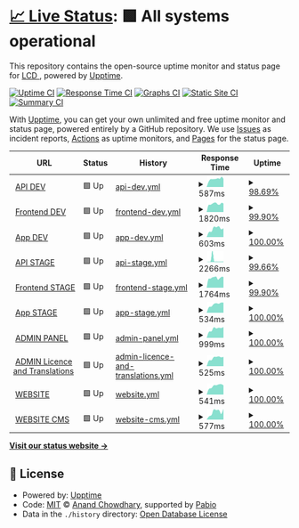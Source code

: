 # [📈 Live Status](https://LightingControl.github.io/devmonitor): <!--live status--> **🟩 All systems operational**

This repository contains the open-source uptime monitor and status page for [LCD ](https://LightingControl.github.io/devmonitor), powered by [Upptime](https://github.com/upptime/upptime).

[![Uptime CI](https://github.com/LightingControl/devmonitor/workflows/Uptime%20CI/badge.svg)](https://github.com/LightingControl/devmonitor/actions?query=workflow%3A%22Uptime+CI%22)
[![Response Time CI](https://github.com/LightingControl/devmonitor/workflows/Response%20Time%20CI/badge.svg)](https://github.com/LightingControl/devmonitor/actions?query=workflow%3A%22Response+Time+CI%22)
[![Graphs CI](https://github.com/LightingControl/devmonitor/workflows/Graphs%20CI/badge.svg)](https://github.com/LightingControl/devmonitor/actions?query=workflow%3A%22Graphs+CI%22)
[![Static Site CI](https://github.com/LightingControl/devmonitor/workflows/Static%20Site%20CI/badge.svg)](https://github.com/LightingControl/devmonitor/actions?query=workflow%3A%22Static+Site+CI%22)
[![Summary CI](https://github.com/LightingControl/devmonitor/workflows/Summary%20CI/badge.svg)](https://github.com/LightingControl/devmonitor/actions?query=workflow%3A%22Summary+CI%22)

With [Upptime](https://upptime.js.org), you can get your own unlimited and free uptime monitor and status page, powered entirely by a GitHub repository. We use [Issues](https://github.com/LightingControl/devmonitor/issues) as incident reports, [Actions](https://github.com/LightingControl/devmonitor/actions) as uptime monitors, and [Pages](https://LightingControl.github.io/devmonitor) for the status page.

<!--start: status pages-->
<!-- This summary is generated by Upptime (https://github.com/upptime/upptime) -->
<!-- Do not edit this manually, your changes will be overwritten -->
<!-- prettier-ignore -->
| URL | Status | History | Response Time | Uptime |
| --- | ------ | ------- | ------------- | ------ |
| <img alt="" src="https://icons.duckduckgo.com/ip3/api-dev.centro.network.ico" height="13"> [API DEV](https://api-dev.centro.network/swagger/index.html) | 🟩 Up | [api-dev.yml](https://github.com/LightingControl/Centro-devmonitor/commits/HEAD/history/api-dev.yml) | <details><summary><img alt="Response time graph" src="./graphs/api-dev/response-time-week.png" height="20"> 587ms</summary><br><a href="https://devmon.centro.network/history/api-dev"><img alt="Response time 787" src="https://img.shields.io/endpoint?url=https%3A%2F%2Fraw.githubusercontent.com%2FLightingControl%2FCentro-devmonitor%2FHEAD%2Fapi%2Fapi-dev%2Fresponse-time.json"></a><br><a href="https://devmon.centro.network/history/api-dev"><img alt="24-hour response time 551" src="https://img.shields.io/endpoint?url=https%3A%2F%2Fraw.githubusercontent.com%2FLightingControl%2FCentro-devmonitor%2FHEAD%2Fapi%2Fapi-dev%2Fresponse-time-day.json"></a><br><a href="https://devmon.centro.network/history/api-dev"><img alt="7-day response time 587" src="https://img.shields.io/endpoint?url=https%3A%2F%2Fraw.githubusercontent.com%2FLightingControl%2FCentro-devmonitor%2FHEAD%2Fapi%2Fapi-dev%2Fresponse-time-week.json"></a><br><a href="https://devmon.centro.network/history/api-dev"><img alt="30-day response time 671" src="https://img.shields.io/endpoint?url=https%3A%2F%2Fraw.githubusercontent.com%2FLightingControl%2FCentro-devmonitor%2FHEAD%2Fapi%2Fapi-dev%2Fresponse-time-month.json"></a><br><a href="https://devmon.centro.network/history/api-dev"><img alt="1-year response time 787" src="https://img.shields.io/endpoint?url=https%3A%2F%2Fraw.githubusercontent.com%2FLightingControl%2FCentro-devmonitor%2FHEAD%2Fapi%2Fapi-dev%2Fresponse-time-year.json"></a></details> | <details><summary><a href="https://devmon.centro.network/history/api-dev">98.69%</a></summary><a href="https://devmon.centro.network/history/api-dev"><img alt="All-time uptime 98.39%" src="https://img.shields.io/endpoint?url=https%3A%2F%2Fraw.githubusercontent.com%2FLightingControl%2FCentro-devmonitor%2FHEAD%2Fapi%2Fapi-dev%2Fuptime.json"></a><br><a href="https://devmon.centro.network/history/api-dev"><img alt="24-hour uptime 100.00%" src="https://img.shields.io/endpoint?url=https%3A%2F%2Fraw.githubusercontent.com%2FLightingControl%2FCentro-devmonitor%2FHEAD%2Fapi%2Fapi-dev%2Fuptime-day.json"></a><br><a href="https://devmon.centro.network/history/api-dev"><img alt="7-day uptime 98.69%" src="https://img.shields.io/endpoint?url=https%3A%2F%2Fraw.githubusercontent.com%2FLightingControl%2FCentro-devmonitor%2FHEAD%2Fapi%2Fapi-dev%2Fuptime-week.json"></a><br><a href="https://devmon.centro.network/history/api-dev"><img alt="30-day uptime 99.44%" src="https://img.shields.io/endpoint?url=https%3A%2F%2Fraw.githubusercontent.com%2FLightingControl%2FCentro-devmonitor%2FHEAD%2Fapi%2Fapi-dev%2Fuptime-month.json"></a><br><a href="https://devmon.centro.network/history/api-dev"><img alt="1-year uptime 98.39%" src="https://img.shields.io/endpoint?url=https%3A%2F%2Fraw.githubusercontent.com%2FLightingControl%2FCentro-devmonitor%2FHEAD%2Fapi%2Fapi-dev%2Fuptime-year.json"></a></details>
| <img alt="" src="https://icons.duckduckgo.com/ip3/dev.centro.network.ico" height="13"> [Frontend DEV](https://dev.centro.network) | 🟩 Up | [frontend-dev.yml](https://github.com/LightingControl/Centro-devmonitor/commits/HEAD/history/frontend-dev.yml) | <details><summary><img alt="Response time graph" src="./graphs/frontend-dev/response-time-week.png" height="20"> 1820ms</summary><br><a href="https://devmon.centro.network/history/frontend-dev"><img alt="Response time 1072" src="https://img.shields.io/endpoint?url=https%3A%2F%2Fraw.githubusercontent.com%2FLightingControl%2FCentro-devmonitor%2FHEAD%2Fapi%2Ffrontend-dev%2Fresponse-time.json"></a><br><a href="https://devmon.centro.network/history/frontend-dev"><img alt="24-hour response time 1629" src="https://img.shields.io/endpoint?url=https%3A%2F%2Fraw.githubusercontent.com%2FLightingControl%2FCentro-devmonitor%2FHEAD%2Fapi%2Ffrontend-dev%2Fresponse-time-day.json"></a><br><a href="https://devmon.centro.network/history/frontend-dev"><img alt="7-day response time 1820" src="https://img.shields.io/endpoint?url=https%3A%2F%2Fraw.githubusercontent.com%2FLightingControl%2FCentro-devmonitor%2FHEAD%2Fapi%2Ffrontend-dev%2Fresponse-time-week.json"></a><br><a href="https://devmon.centro.network/history/frontend-dev"><img alt="30-day response time 1800" src="https://img.shields.io/endpoint?url=https%3A%2F%2Fraw.githubusercontent.com%2FLightingControl%2FCentro-devmonitor%2FHEAD%2Fapi%2Ffrontend-dev%2Fresponse-time-month.json"></a><br><a href="https://devmon.centro.network/history/frontend-dev"><img alt="1-year response time 1072" src="https://img.shields.io/endpoint?url=https%3A%2F%2Fraw.githubusercontent.com%2FLightingControl%2FCentro-devmonitor%2FHEAD%2Fapi%2Ffrontend-dev%2Fresponse-time-year.json"></a></details> | <details><summary><a href="https://devmon.centro.network/history/frontend-dev">99.90%</a></summary><a href="https://devmon.centro.network/history/frontend-dev"><img alt="All-time uptime 99.51%" src="https://img.shields.io/endpoint?url=https%3A%2F%2Fraw.githubusercontent.com%2FLightingControl%2FCentro-devmonitor%2FHEAD%2Fapi%2Ffrontend-dev%2Fuptime.json"></a><br><a href="https://devmon.centro.network/history/frontend-dev"><img alt="24-hour uptime 100.00%" src="https://img.shields.io/endpoint?url=https%3A%2F%2Fraw.githubusercontent.com%2FLightingControl%2FCentro-devmonitor%2FHEAD%2Fapi%2Ffrontend-dev%2Fuptime-day.json"></a><br><a href="https://devmon.centro.network/history/frontend-dev"><img alt="7-day uptime 99.90%" src="https://img.shields.io/endpoint?url=https%3A%2F%2Fraw.githubusercontent.com%2FLightingControl%2FCentro-devmonitor%2FHEAD%2Fapi%2Ffrontend-dev%2Fuptime-week.json"></a><br><a href="https://devmon.centro.network/history/frontend-dev"><img alt="30-day uptime 99.98%" src="https://img.shields.io/endpoint?url=https%3A%2F%2Fraw.githubusercontent.com%2FLightingControl%2FCentro-devmonitor%2FHEAD%2Fapi%2Ffrontend-dev%2Fuptime-month.json"></a><br><a href="https://devmon.centro.network/history/frontend-dev"><img alt="1-year uptime 99.51%" src="https://img.shields.io/endpoint?url=https%3A%2F%2Fraw.githubusercontent.com%2FLightingControl%2FCentro-devmonitor%2FHEAD%2Fapi%2Ffrontend-dev%2Fuptime-year.json"></a></details>
| <img alt="" src="https://icons.duckduckgo.com/ip3/app-dev.centro.network.ico" height="13"> [App DEV](https://app-dev.centro.network) | 🟩 Up | [app-dev.yml](https://github.com/LightingControl/Centro-devmonitor/commits/HEAD/history/app-dev.yml) | <details><summary><img alt="Response time graph" src="./graphs/app-dev/response-time-week.png" height="20"> 603ms</summary><br><a href="https://devmon.centro.network/history/app-dev"><img alt="Response time 499" src="https://img.shields.io/endpoint?url=https%3A%2F%2Fraw.githubusercontent.com%2FLightingControl%2FCentro-devmonitor%2FHEAD%2Fapi%2Fapp-dev%2Fresponse-time.json"></a><br><a href="https://devmon.centro.network/history/app-dev"><img alt="24-hour response time 453" src="https://img.shields.io/endpoint?url=https%3A%2F%2Fraw.githubusercontent.com%2FLightingControl%2FCentro-devmonitor%2FHEAD%2Fapi%2Fapp-dev%2Fresponse-time-day.json"></a><br><a href="https://devmon.centro.network/history/app-dev"><img alt="7-day response time 603" src="https://img.shields.io/endpoint?url=https%3A%2F%2Fraw.githubusercontent.com%2FLightingControl%2FCentro-devmonitor%2FHEAD%2Fapi%2Fapp-dev%2Fresponse-time-week.json"></a><br><a href="https://devmon.centro.network/history/app-dev"><img alt="30-day response time 514" src="https://img.shields.io/endpoint?url=https%3A%2F%2Fraw.githubusercontent.com%2FLightingControl%2FCentro-devmonitor%2FHEAD%2Fapi%2Fapp-dev%2Fresponse-time-month.json"></a><br><a href="https://devmon.centro.network/history/app-dev"><img alt="1-year response time 499" src="https://img.shields.io/endpoint?url=https%3A%2F%2Fraw.githubusercontent.com%2FLightingControl%2FCentro-devmonitor%2FHEAD%2Fapi%2Fapp-dev%2Fresponse-time-year.json"></a></details> | <details><summary><a href="https://devmon.centro.network/history/app-dev">100.00%</a></summary><a href="https://devmon.centro.network/history/app-dev"><img alt="All-time uptime 85.75%" src="https://img.shields.io/endpoint?url=https%3A%2F%2Fraw.githubusercontent.com%2FLightingControl%2FCentro-devmonitor%2FHEAD%2Fapi%2Fapp-dev%2Fuptime.json"></a><br><a href="https://devmon.centro.network/history/app-dev"><img alt="24-hour uptime 100.00%" src="https://img.shields.io/endpoint?url=https%3A%2F%2Fraw.githubusercontent.com%2FLightingControl%2FCentro-devmonitor%2FHEAD%2Fapi%2Fapp-dev%2Fuptime-day.json"></a><br><a href="https://devmon.centro.network/history/app-dev"><img alt="7-day uptime 100.00%" src="https://img.shields.io/endpoint?url=https%3A%2F%2Fraw.githubusercontent.com%2FLightingControl%2FCentro-devmonitor%2FHEAD%2Fapi%2Fapp-dev%2Fuptime-week.json"></a><br><a href="https://devmon.centro.network/history/app-dev"><img alt="30-day uptime 99.93%" src="https://img.shields.io/endpoint?url=https%3A%2F%2Fraw.githubusercontent.com%2FLightingControl%2FCentro-devmonitor%2FHEAD%2Fapi%2Fapp-dev%2Fuptime-month.json"></a><br><a href="https://devmon.centro.network/history/app-dev"><img alt="1-year uptime 85.75%" src="https://img.shields.io/endpoint?url=https%3A%2F%2Fraw.githubusercontent.com%2FLightingControl%2FCentro-devmonitor%2FHEAD%2Fapi%2Fapp-dev%2Fuptime-year.json"></a></details>
| <img alt="" src="https://icons.duckduckgo.com/ip3/api-stage.centro.network.ico" height="13"> [API STAGE](https://api-stage.centro.network/swagger/index.html) | 🟩 Up | [api-stage.yml](https://github.com/LightingControl/Centro-devmonitor/commits/HEAD/history/api-stage.yml) | <details><summary><img alt="Response time graph" src="./graphs/api-stage/response-time-week.png" height="20"> 2266ms</summary><br><a href="https://devmon.centro.network/history/api-stage"><img alt="Response time 834" src="https://img.shields.io/endpoint?url=https%3A%2F%2Fraw.githubusercontent.com%2FLightingControl%2FCentro-devmonitor%2FHEAD%2Fapi%2Fapi-stage%2Fresponse-time.json"></a><br><a href="https://devmon.centro.network/history/api-stage"><img alt="24-hour response time 380" src="https://img.shields.io/endpoint?url=https%3A%2F%2Fraw.githubusercontent.com%2FLightingControl%2FCentro-devmonitor%2FHEAD%2Fapi%2Fapi-stage%2Fresponse-time-day.json"></a><br><a href="https://devmon.centro.network/history/api-stage"><img alt="7-day response time 2266" src="https://img.shields.io/endpoint?url=https%3A%2F%2Fraw.githubusercontent.com%2FLightingControl%2FCentro-devmonitor%2FHEAD%2Fapi%2Fapi-stage%2Fresponse-time-week.json"></a><br><a href="https://devmon.centro.network/history/api-stage"><img alt="30-day response time 1062" src="https://img.shields.io/endpoint?url=https%3A%2F%2Fraw.githubusercontent.com%2FLightingControl%2FCentro-devmonitor%2FHEAD%2Fapi%2Fapi-stage%2Fresponse-time-month.json"></a><br><a href="https://devmon.centro.network/history/api-stage"><img alt="1-year response time 834" src="https://img.shields.io/endpoint?url=https%3A%2F%2Fraw.githubusercontent.com%2FLightingControl%2FCentro-devmonitor%2FHEAD%2Fapi%2Fapi-stage%2Fresponse-time-year.json"></a></details> | <details><summary><a href="https://devmon.centro.network/history/api-stage">99.66%</a></summary><a href="https://devmon.centro.network/history/api-stage"><img alt="All-time uptime 99.95%" src="https://img.shields.io/endpoint?url=https%3A%2F%2Fraw.githubusercontent.com%2FLightingControl%2FCentro-devmonitor%2FHEAD%2Fapi%2Fapi-stage%2Fuptime.json"></a><br><a href="https://devmon.centro.network/history/api-stage"><img alt="24-hour uptime 100.00%" src="https://img.shields.io/endpoint?url=https%3A%2F%2Fraw.githubusercontent.com%2FLightingControl%2FCentro-devmonitor%2FHEAD%2Fapi%2Fapi-stage%2Fuptime-day.json"></a><br><a href="https://devmon.centro.network/history/api-stage"><img alt="7-day uptime 99.66%" src="https://img.shields.io/endpoint?url=https%3A%2F%2Fraw.githubusercontent.com%2FLightingControl%2FCentro-devmonitor%2FHEAD%2Fapi%2Fapi-stage%2Fuptime-week.json"></a><br><a href="https://devmon.centro.network/history/api-stage"><img alt="30-day uptime 99.92%" src="https://img.shields.io/endpoint?url=https%3A%2F%2Fraw.githubusercontent.com%2FLightingControl%2FCentro-devmonitor%2FHEAD%2Fapi%2Fapi-stage%2Fuptime-month.json"></a><br><a href="https://devmon.centro.network/history/api-stage"><img alt="1-year uptime 99.95%" src="https://img.shields.io/endpoint?url=https%3A%2F%2Fraw.githubusercontent.com%2FLightingControl%2FCentro-devmonitor%2FHEAD%2Fapi%2Fapi-stage%2Fuptime-year.json"></a></details>
| <img alt="" src="https://icons.duckduckgo.com/ip3/stage.centro.network.ico" height="13"> [Frontend STAGE](https://stage.centro.network) | 🟩 Up | [frontend-stage.yml](https://github.com/LightingControl/Centro-devmonitor/commits/HEAD/history/frontend-stage.yml) | <details><summary><img alt="Response time graph" src="./graphs/frontend-stage/response-time-week.png" height="20"> 1764ms</summary><br><a href="https://devmon.centro.network/history/frontend-stage"><img alt="Response time 1078" src="https://img.shields.io/endpoint?url=https%3A%2F%2Fraw.githubusercontent.com%2FLightingControl%2FCentro-devmonitor%2FHEAD%2Fapi%2Ffrontend-stage%2Fresponse-time.json"></a><br><a href="https://devmon.centro.network/history/frontend-stage"><img alt="24-hour response time 1596" src="https://img.shields.io/endpoint?url=https%3A%2F%2Fraw.githubusercontent.com%2FLightingControl%2FCentro-devmonitor%2FHEAD%2Fapi%2Ffrontend-stage%2Fresponse-time-day.json"></a><br><a href="https://devmon.centro.network/history/frontend-stage"><img alt="7-day response time 1764" src="https://img.shields.io/endpoint?url=https%3A%2F%2Fraw.githubusercontent.com%2FLightingControl%2FCentro-devmonitor%2FHEAD%2Fapi%2Ffrontend-stage%2Fresponse-time-week.json"></a><br><a href="https://devmon.centro.network/history/frontend-stage"><img alt="30-day response time 1260" src="https://img.shields.io/endpoint?url=https%3A%2F%2Fraw.githubusercontent.com%2FLightingControl%2FCentro-devmonitor%2FHEAD%2Fapi%2Ffrontend-stage%2Fresponse-time-month.json"></a><br><a href="https://devmon.centro.network/history/frontend-stage"><img alt="1-year response time 1078" src="https://img.shields.io/endpoint?url=https%3A%2F%2Fraw.githubusercontent.com%2FLightingControl%2FCentro-devmonitor%2FHEAD%2Fapi%2Ffrontend-stage%2Fresponse-time-year.json"></a></details> | <details><summary><a href="https://devmon.centro.network/history/frontend-stage">99.90%</a></summary><a href="https://devmon.centro.network/history/frontend-stage"><img alt="All-time uptime 99.99%" src="https://img.shields.io/endpoint?url=https%3A%2F%2Fraw.githubusercontent.com%2FLightingControl%2FCentro-devmonitor%2FHEAD%2Fapi%2Ffrontend-stage%2Fuptime.json"></a><br><a href="https://devmon.centro.network/history/frontend-stage"><img alt="24-hour uptime 100.00%" src="https://img.shields.io/endpoint?url=https%3A%2F%2Fraw.githubusercontent.com%2FLightingControl%2FCentro-devmonitor%2FHEAD%2Fapi%2Ffrontend-stage%2Fuptime-day.json"></a><br><a href="https://devmon.centro.network/history/frontend-stage"><img alt="7-day uptime 99.90%" src="https://img.shields.io/endpoint?url=https%3A%2F%2Fraw.githubusercontent.com%2FLightingControl%2FCentro-devmonitor%2FHEAD%2Fapi%2Ffrontend-stage%2Fuptime-week.json"></a><br><a href="https://devmon.centro.network/history/frontend-stage"><img alt="30-day uptime 99.98%" src="https://img.shields.io/endpoint?url=https%3A%2F%2Fraw.githubusercontent.com%2FLightingControl%2FCentro-devmonitor%2FHEAD%2Fapi%2Ffrontend-stage%2Fuptime-month.json"></a><br><a href="https://devmon.centro.network/history/frontend-stage"><img alt="1-year uptime 99.99%" src="https://img.shields.io/endpoint?url=https%3A%2F%2Fraw.githubusercontent.com%2FLightingControl%2FCentro-devmonitor%2FHEAD%2Fapi%2Ffrontend-stage%2Fuptime-year.json"></a></details>
| <img alt="" src="https://icons.duckduckgo.com/ip3/app-stage.centro.network.ico" height="13"> [App STAGE](https://app-stage.centro.network) | 🟩 Up | [app-stage.yml](https://github.com/LightingControl/Centro-devmonitor/commits/HEAD/history/app-stage.yml) | <details><summary><img alt="Response time graph" src="./graphs/app-stage/response-time-week.png" height="20"> 534ms</summary><br><a href="https://devmon.centro.network/history/app-stage"><img alt="Response time 456" src="https://img.shields.io/endpoint?url=https%3A%2F%2Fraw.githubusercontent.com%2FLightingControl%2FCentro-devmonitor%2FHEAD%2Fapi%2Fapp-stage%2Fresponse-time.json"></a><br><a href="https://devmon.centro.network/history/app-stage"><img alt="24-hour response time 393" src="https://img.shields.io/endpoint?url=https%3A%2F%2Fraw.githubusercontent.com%2FLightingControl%2FCentro-devmonitor%2FHEAD%2Fapi%2Fapp-stage%2Fresponse-time-day.json"></a><br><a href="https://devmon.centro.network/history/app-stage"><img alt="7-day response time 534" src="https://img.shields.io/endpoint?url=https%3A%2F%2Fraw.githubusercontent.com%2FLightingControl%2FCentro-devmonitor%2FHEAD%2Fapi%2Fapp-stage%2Fresponse-time-week.json"></a><br><a href="https://devmon.centro.network/history/app-stage"><img alt="30-day response time 485" src="https://img.shields.io/endpoint?url=https%3A%2F%2Fraw.githubusercontent.com%2FLightingControl%2FCentro-devmonitor%2FHEAD%2Fapi%2Fapp-stage%2Fresponse-time-month.json"></a><br><a href="https://devmon.centro.network/history/app-stage"><img alt="1-year response time 456" src="https://img.shields.io/endpoint?url=https%3A%2F%2Fraw.githubusercontent.com%2FLightingControl%2FCentro-devmonitor%2FHEAD%2Fapi%2Fapp-stage%2Fresponse-time-year.json"></a></details> | <details><summary><a href="https://devmon.centro.network/history/app-stage">100.00%</a></summary><a href="https://devmon.centro.network/history/app-stage"><img alt="All-time uptime 100.00%" src="https://img.shields.io/endpoint?url=https%3A%2F%2Fraw.githubusercontent.com%2FLightingControl%2FCentro-devmonitor%2FHEAD%2Fapi%2Fapp-stage%2Fuptime.json"></a><br><a href="https://devmon.centro.network/history/app-stage"><img alt="24-hour uptime 100.00%" src="https://img.shields.io/endpoint?url=https%3A%2F%2Fraw.githubusercontent.com%2FLightingControl%2FCentro-devmonitor%2FHEAD%2Fapi%2Fapp-stage%2Fuptime-day.json"></a><br><a href="https://devmon.centro.network/history/app-stage"><img alt="7-day uptime 100.00%" src="https://img.shields.io/endpoint?url=https%3A%2F%2Fraw.githubusercontent.com%2FLightingControl%2FCentro-devmonitor%2FHEAD%2Fapi%2Fapp-stage%2Fuptime-week.json"></a><br><a href="https://devmon.centro.network/history/app-stage"><img alt="30-day uptime 100.00%" src="https://img.shields.io/endpoint?url=https%3A%2F%2Fraw.githubusercontent.com%2FLightingControl%2FCentro-devmonitor%2FHEAD%2Fapi%2Fapp-stage%2Fuptime-month.json"></a><br><a href="https://devmon.centro.network/history/app-stage"><img alt="1-year uptime 100.00%" src="https://img.shields.io/endpoint?url=https%3A%2F%2Fraw.githubusercontent.com%2FLightingControl%2FCentro-devmonitor%2FHEAD%2Fapi%2Fapp-stage%2Fuptime-year.json"></a></details>
| <img alt="" src="https://icons.duckduckgo.com/ip3/admin.centro.network.ico" height="13"> [ADMIN PANEL](https://admin.centro.network) | 🟩 Up | [admin-panel.yml](https://github.com/LightingControl/Centro-devmonitor/commits/HEAD/history/admin-panel.yml) | <details><summary><img alt="Response time graph" src="./graphs/admin-panel/response-time-week.png" height="20"> 999ms</summary><br><a href="https://devmon.centro.network/history/admin-panel"><img alt="Response time 802" src="https://img.shields.io/endpoint?url=https%3A%2F%2Fraw.githubusercontent.com%2FLightingControl%2FCentro-devmonitor%2FHEAD%2Fapi%2Fadmin-panel%2Fresponse-time.json"></a><br><a href="https://devmon.centro.network/history/admin-panel"><img alt="24-hour response time 919" src="https://img.shields.io/endpoint?url=https%3A%2F%2Fraw.githubusercontent.com%2FLightingControl%2FCentro-devmonitor%2FHEAD%2Fapi%2Fadmin-panel%2Fresponse-time-day.json"></a><br><a href="https://devmon.centro.network/history/admin-panel"><img alt="7-day response time 999" src="https://img.shields.io/endpoint?url=https%3A%2F%2Fraw.githubusercontent.com%2FLightingControl%2FCentro-devmonitor%2FHEAD%2Fapi%2Fadmin-panel%2Fresponse-time-week.json"></a><br><a href="https://devmon.centro.network/history/admin-panel"><img alt="30-day response time 890" src="https://img.shields.io/endpoint?url=https%3A%2F%2Fraw.githubusercontent.com%2FLightingControl%2FCentro-devmonitor%2FHEAD%2Fapi%2Fadmin-panel%2Fresponse-time-month.json"></a><br><a href="https://devmon.centro.network/history/admin-panel"><img alt="1-year response time 802" src="https://img.shields.io/endpoint?url=https%3A%2F%2Fraw.githubusercontent.com%2FLightingControl%2FCentro-devmonitor%2FHEAD%2Fapi%2Fadmin-panel%2Fresponse-time-year.json"></a></details> | <details><summary><a href="https://devmon.centro.network/history/admin-panel">100.00%</a></summary><a href="https://devmon.centro.network/history/admin-panel"><img alt="All-time uptime 99.68%" src="https://img.shields.io/endpoint?url=https%3A%2F%2Fraw.githubusercontent.com%2FLightingControl%2FCentro-devmonitor%2FHEAD%2Fapi%2Fadmin-panel%2Fuptime.json"></a><br><a href="https://devmon.centro.network/history/admin-panel"><img alt="24-hour uptime 100.00%" src="https://img.shields.io/endpoint?url=https%3A%2F%2Fraw.githubusercontent.com%2FLightingControl%2FCentro-devmonitor%2FHEAD%2Fapi%2Fadmin-panel%2Fuptime-day.json"></a><br><a href="https://devmon.centro.network/history/admin-panel"><img alt="7-day uptime 100.00%" src="https://img.shields.io/endpoint?url=https%3A%2F%2Fraw.githubusercontent.com%2FLightingControl%2FCentro-devmonitor%2FHEAD%2Fapi%2Fadmin-panel%2Fuptime-week.json"></a><br><a href="https://devmon.centro.network/history/admin-panel"><img alt="30-day uptime 100.00%" src="https://img.shields.io/endpoint?url=https%3A%2F%2Fraw.githubusercontent.com%2FLightingControl%2FCentro-devmonitor%2FHEAD%2Fapi%2Fadmin-panel%2Fuptime-month.json"></a><br><a href="https://devmon.centro.network/history/admin-panel"><img alt="1-year uptime 99.68%" src="https://img.shields.io/endpoint?url=https%3A%2F%2Fraw.githubusercontent.com%2FLightingControl%2FCentro-devmonitor%2FHEAD%2Fapi%2Fadmin-panel%2Fuptime-year.json"></a></details>
| <img alt="" src="https://icons.duckduckgo.com/ip3/strapi.centro.network.ico" height="13"> [ADMIN Licence and Translations](https://strapi.centro.network) | 🟩 Up | [admin-licence-and-translations.yml](https://github.com/LightingControl/Centro-devmonitor/commits/HEAD/history/admin-licence-and-translations.yml) | <details><summary><img alt="Response time graph" src="./graphs/admin-licence-and-translations/response-time-week.png" height="20"> 525ms</summary><br><a href="https://devmon.centro.network/history/admin-licence-and-translations"><img alt="Response time 502" src="https://img.shields.io/endpoint?url=https%3A%2F%2Fraw.githubusercontent.com%2FLightingControl%2FCentro-devmonitor%2FHEAD%2Fapi%2Fadmin-licence-and-translations%2Fresponse-time.json"></a><br><a href="https://devmon.centro.network/history/admin-licence-and-translations"><img alt="24-hour response time 431" src="https://img.shields.io/endpoint?url=https%3A%2F%2Fraw.githubusercontent.com%2FLightingControl%2FCentro-devmonitor%2FHEAD%2Fapi%2Fadmin-licence-and-translations%2Fresponse-time-day.json"></a><br><a href="https://devmon.centro.network/history/admin-licence-and-translations"><img alt="7-day response time 525" src="https://img.shields.io/endpoint?url=https%3A%2F%2Fraw.githubusercontent.com%2FLightingControl%2FCentro-devmonitor%2FHEAD%2Fapi%2Fadmin-licence-and-translations%2Fresponse-time-week.json"></a><br><a href="https://devmon.centro.network/history/admin-licence-and-translations"><img alt="30-day response time 502" src="https://img.shields.io/endpoint?url=https%3A%2F%2Fraw.githubusercontent.com%2FLightingControl%2FCentro-devmonitor%2FHEAD%2Fapi%2Fadmin-licence-and-translations%2Fresponse-time-month.json"></a><br><a href="https://devmon.centro.network/history/admin-licence-and-translations"><img alt="1-year response time 502" src="https://img.shields.io/endpoint?url=https%3A%2F%2Fraw.githubusercontent.com%2FLightingControl%2FCentro-devmonitor%2FHEAD%2Fapi%2Fadmin-licence-and-translations%2Fresponse-time-year.json"></a></details> | <details><summary><a href="https://devmon.centro.network/history/admin-licence-and-translations">100.00%</a></summary><a href="https://devmon.centro.network/history/admin-licence-and-translations"><img alt="All-time uptime 100.00%" src="https://img.shields.io/endpoint?url=https%3A%2F%2Fraw.githubusercontent.com%2FLightingControl%2FCentro-devmonitor%2FHEAD%2Fapi%2Fadmin-licence-and-translations%2Fuptime.json"></a><br><a href="https://devmon.centro.network/history/admin-licence-and-translations"><img alt="24-hour uptime 100.00%" src="https://img.shields.io/endpoint?url=https%3A%2F%2Fraw.githubusercontent.com%2FLightingControl%2FCentro-devmonitor%2FHEAD%2Fapi%2Fadmin-licence-and-translations%2Fuptime-day.json"></a><br><a href="https://devmon.centro.network/history/admin-licence-and-translations"><img alt="7-day uptime 100.00%" src="https://img.shields.io/endpoint?url=https%3A%2F%2Fraw.githubusercontent.com%2FLightingControl%2FCentro-devmonitor%2FHEAD%2Fapi%2Fadmin-licence-and-translations%2Fuptime-week.json"></a><br><a href="https://devmon.centro.network/history/admin-licence-and-translations"><img alt="30-day uptime 100.00%" src="https://img.shields.io/endpoint?url=https%3A%2F%2Fraw.githubusercontent.com%2FLightingControl%2FCentro-devmonitor%2FHEAD%2Fapi%2Fadmin-licence-and-translations%2Fuptime-month.json"></a><br><a href="https://devmon.centro.network/history/admin-licence-and-translations"><img alt="1-year uptime 100.00%" src="https://img.shields.io/endpoint?url=https%3A%2F%2Fraw.githubusercontent.com%2FLightingControl%2FCentro-devmonitor%2FHEAD%2Fapi%2Fadmin-licence-and-translations%2Fuptime-year.json"></a></details>
| <img alt="" src="https://icons.duckduckgo.com/ip3/cms.centro.network.ico" height="13"> [WEBSITE](https://cms.centro.network) | 🟩 Up | [website.yml](https://github.com/LightingControl/Centro-devmonitor/commits/HEAD/history/website.yml) | <details><summary><img alt="Response time graph" src="./graphs/website/response-time-week.png" height="20"> 541ms</summary><br><a href="https://devmon.centro.network/history/website"><img alt="Response time 458" src="https://img.shields.io/endpoint?url=https%3A%2F%2Fraw.githubusercontent.com%2FLightingControl%2FCentro-devmonitor%2FHEAD%2Fapi%2Fwebsite%2Fresponse-time.json"></a><br><a href="https://devmon.centro.network/history/website"><img alt="24-hour response time 373" src="https://img.shields.io/endpoint?url=https%3A%2F%2Fraw.githubusercontent.com%2FLightingControl%2FCentro-devmonitor%2FHEAD%2Fapi%2Fwebsite%2Fresponse-time-day.json"></a><br><a href="https://devmon.centro.network/history/website"><img alt="7-day response time 541" src="https://img.shields.io/endpoint?url=https%3A%2F%2Fraw.githubusercontent.com%2FLightingControl%2FCentro-devmonitor%2FHEAD%2Fapi%2Fwebsite%2Fresponse-time-week.json"></a><br><a href="https://devmon.centro.network/history/website"><img alt="30-day response time 488" src="https://img.shields.io/endpoint?url=https%3A%2F%2Fraw.githubusercontent.com%2FLightingControl%2FCentro-devmonitor%2FHEAD%2Fapi%2Fwebsite%2Fresponse-time-month.json"></a><br><a href="https://devmon.centro.network/history/website"><img alt="1-year response time 458" src="https://img.shields.io/endpoint?url=https%3A%2F%2Fraw.githubusercontent.com%2FLightingControl%2FCentro-devmonitor%2FHEAD%2Fapi%2Fwebsite%2Fresponse-time-year.json"></a></details> | <details><summary><a href="https://devmon.centro.network/history/website">100.00%</a></summary><a href="https://devmon.centro.network/history/website"><img alt="All-time uptime 100.00%" src="https://img.shields.io/endpoint?url=https%3A%2F%2Fraw.githubusercontent.com%2FLightingControl%2FCentro-devmonitor%2FHEAD%2Fapi%2Fwebsite%2Fuptime.json"></a><br><a href="https://devmon.centro.network/history/website"><img alt="24-hour uptime 100.00%" src="https://img.shields.io/endpoint?url=https%3A%2F%2Fraw.githubusercontent.com%2FLightingControl%2FCentro-devmonitor%2FHEAD%2Fapi%2Fwebsite%2Fuptime-day.json"></a><br><a href="https://devmon.centro.network/history/website"><img alt="7-day uptime 100.00%" src="https://img.shields.io/endpoint?url=https%3A%2F%2Fraw.githubusercontent.com%2FLightingControl%2FCentro-devmonitor%2FHEAD%2Fapi%2Fwebsite%2Fuptime-week.json"></a><br><a href="https://devmon.centro.network/history/website"><img alt="30-day uptime 100.00%" src="https://img.shields.io/endpoint?url=https%3A%2F%2Fraw.githubusercontent.com%2FLightingControl%2FCentro-devmonitor%2FHEAD%2Fapi%2Fwebsite%2Fuptime-month.json"></a><br><a href="https://devmon.centro.network/history/website"><img alt="1-year uptime 100.00%" src="https://img.shields.io/endpoint?url=https%3A%2F%2Fraw.githubusercontent.com%2FLightingControl%2FCentro-devmonitor%2FHEAD%2Fapi%2Fwebsite%2Fuptime-year.json"></a></details>
| <img alt="" src="https://icons.duckduckgo.com/ip3/centro.network.ico" height="13"> [WEBSITE CMS](https://centro.network) | 🟩 Up | [website-cms.yml](https://github.com/LightingControl/Centro-devmonitor/commits/HEAD/history/website-cms.yml) | <details><summary><img alt="Response time graph" src="./graphs/website-cms/response-time-week.png" height="20"> 577ms</summary><br><a href="https://devmon.centro.network/history/website-cms"><img alt="Response time 391" src="https://img.shields.io/endpoint?url=https%3A%2F%2Fraw.githubusercontent.com%2FLightingControl%2FCentro-devmonitor%2FHEAD%2Fapi%2Fwebsite-cms%2Fresponse-time.json"></a><br><a href="https://devmon.centro.network/history/website-cms"><img alt="24-hour response time 480" src="https://img.shields.io/endpoint?url=https%3A%2F%2Fraw.githubusercontent.com%2FLightingControl%2FCentro-devmonitor%2FHEAD%2Fapi%2Fwebsite-cms%2Fresponse-time-day.json"></a><br><a href="https://devmon.centro.network/history/website-cms"><img alt="7-day response time 577" src="https://img.shields.io/endpoint?url=https%3A%2F%2Fraw.githubusercontent.com%2FLightingControl%2FCentro-devmonitor%2FHEAD%2Fapi%2Fwebsite-cms%2Fresponse-time-week.json"></a><br><a href="https://devmon.centro.network/history/website-cms"><img alt="30-day response time 411" src="https://img.shields.io/endpoint?url=https%3A%2F%2Fraw.githubusercontent.com%2FLightingControl%2FCentro-devmonitor%2FHEAD%2Fapi%2Fwebsite-cms%2Fresponse-time-month.json"></a><br><a href="https://devmon.centro.network/history/website-cms"><img alt="1-year response time 391" src="https://img.shields.io/endpoint?url=https%3A%2F%2Fraw.githubusercontent.com%2FLightingControl%2FCentro-devmonitor%2FHEAD%2Fapi%2Fwebsite-cms%2Fresponse-time-year.json"></a></details> | <details><summary><a href="https://devmon.centro.network/history/website-cms">100.00%</a></summary><a href="https://devmon.centro.network/history/website-cms"><img alt="All-time uptime 99.80%" src="https://img.shields.io/endpoint?url=https%3A%2F%2Fraw.githubusercontent.com%2FLightingControl%2FCentro-devmonitor%2FHEAD%2Fapi%2Fwebsite-cms%2Fuptime.json"></a><br><a href="https://devmon.centro.network/history/website-cms"><img alt="24-hour uptime 100.00%" src="https://img.shields.io/endpoint?url=https%3A%2F%2Fraw.githubusercontent.com%2FLightingControl%2FCentro-devmonitor%2FHEAD%2Fapi%2Fwebsite-cms%2Fuptime-day.json"></a><br><a href="https://devmon.centro.network/history/website-cms"><img alt="7-day uptime 100.00%" src="https://img.shields.io/endpoint?url=https%3A%2F%2Fraw.githubusercontent.com%2FLightingControl%2FCentro-devmonitor%2FHEAD%2Fapi%2Fwebsite-cms%2Fuptime-week.json"></a><br><a href="https://devmon.centro.network/history/website-cms"><img alt="30-day uptime 99.71%" src="https://img.shields.io/endpoint?url=https%3A%2F%2Fraw.githubusercontent.com%2FLightingControl%2FCentro-devmonitor%2FHEAD%2Fapi%2Fwebsite-cms%2Fuptime-month.json"></a><br><a href="https://devmon.centro.network/history/website-cms"><img alt="1-year uptime 99.80%" src="https://img.shields.io/endpoint?url=https%3A%2F%2Fraw.githubusercontent.com%2FLightingControl%2FCentro-devmonitor%2FHEAD%2Fapi%2Fwebsite-cms%2Fuptime-year.json"></a></details>

<!--end: status pages-->

[**Visit our status website →**](https://LightingControl.github.io/devmonitor)

## 📄 License

- Powered by: [Upptime](https://github.com/upptime/upptime)
- Code: [MIT](./LICENSE) © [Anand Chowdhary](https://anandchowdhary.com), supported by [Pabio](https://pabio.com)
- Data in the `./history` directory: [Open Database License](https://opendatacommons.org/licenses/odbl/1-0/)
